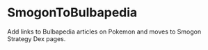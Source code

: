 # SmogonToBulbapedia
Add links to Bulbapedia articles on Pokemon and moves to Smogon Strategy Dex pages.
